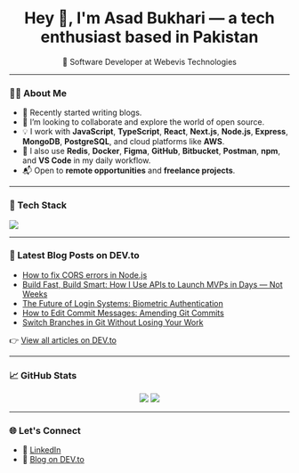<h1 align="center">Hey 👋, I'm Asad Bukhari — a tech enthusiast based in Pakistan</h1>
<p align="center">🚀 Software Developer at Webevis Technologies</p>

---

### 👨‍💻 About Me

- 🔭 Recently started writing blogs.
- 👯 I’m looking to collaborate and explore the world of open source.
- 💡 I work with **JavaScript**, **TypeScript**, **React**, **Next.js**, **Node.js**, **Express**, **MongoDB**, **PostgreSQL**, and cloud platforms like **AWS**.
- 🧰 I also use **Redis**, **Docker**, **Figma**, **GitHub**, **Bitbucket**, **Postman**, **npm**, and **VS Code** in my daily workflow.
- 📬 Open to **remote opportunities** and **freelance projects**.

---

### 🧰 Tech Stack

<p align="left">
  <img src="https://skillicons.dev/icons?i=react,nextjs,nodejs,express,tailwind,js,ts,mongodb,postgres,redis,aws,docker,figma,github,vscode,npm,bitbucket,postman" />
</p>

---

### 📘 Latest Blog Posts on DEV.to

<!-- BLOG-POST-LIST:START -->
- [How to fix CORS errors in Node.js](https://dev.to/asadbukhari/8-common-cors-errors-in-web-development-and-how-to-fix-them-in-nodejs-2pca)
- [Build Fast, Build Smart: How I Use APIs to Launch MVPs in Days — Not Weeks](https://dev.to/asadbukhari/build-fast-build-smart-how-i-use-apis-to-launch-mvps-in-days-not-weeks-37jh)
- [The Future of Login Systems: Biometric Authentication](https://dev.to/asadbukhari/biometric-authentication-in-web-mobile-apps-the-future-of-login-systems-3n0b)
- [How to Edit Commit Messages: Amending Git Commits](https://dev.to/asadbukhari/how-to-fix-mistakes-in-commit-messages-amending-git-commits-11io)
- [Switch Branches in Git Without Losing Your Work](https://dev.to/asadbukhari/switch-branches-in-git-without-losing-your-work-2o18)
<!-- BLOG-POST-LIST:END -->

👉 [View all articles on DEV.to](https://dev.to/asadbukhari)

---

### 📈 GitHub Stats

<p align="center">
  <img src="https://github-readme-stats.vercel.app/api?username=asadbukhari2&show_icons=true&theme=react&hide_title=true" />
  <img src="https://github-readme-streak-stats.herokuapp.com/?user=asadbukhari2&theme=react" />
</p>

---

### 🌐 Let's Connect

- 💼 [LinkedIn](https://linkedin.com/in/asadbukhari2)
- 📝 [Blog on DEV.to](https://dev.to/asadbukhari)
<!-- - 💻 [Portfolio Website](#) _(Add your site link if available)_ -->
